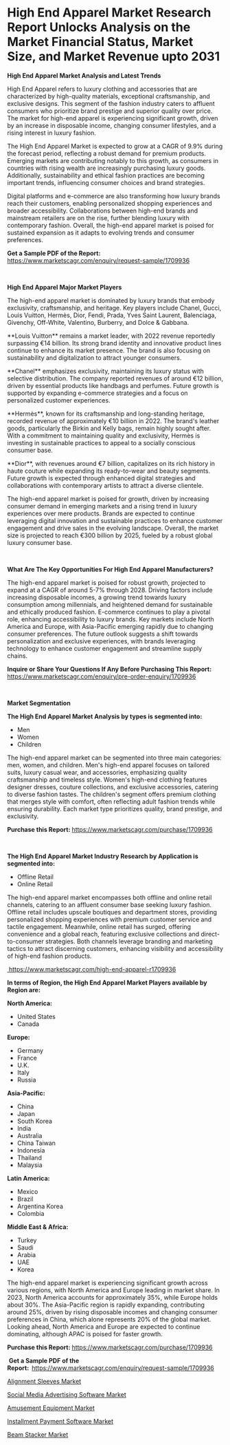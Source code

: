 <p><h1>High End Apparel Market Research Report Unlocks Analysis on the Market Financial Status, Market Size, and Market Revenue upto 2031</h1></p><p><strong>High End Apparel Market Analysis and Latest Trends</strong></p>
<p><p>High End Apparel refers to luxury clothing and accessories that are characterized by high-quality materials, exceptional craftsmanship, and exclusive designs. This segment of the fashion industry caters to affluent consumers who prioritize brand prestige and superior quality over price. The market for high-end apparel is experiencing significant growth, driven by an increase in disposable income, changing consumer lifestyles, and a rising interest in luxury fashion.</p><p>The High End Apparel Market is expected to grow at a CAGR of 9.9% during the forecast period, reflecting a robust demand for premium products. Emerging markets are contributing notably to this growth, as consumers in countries with rising wealth are increasingly purchasing luxury goods. Additionally, sustainability and ethical fashion practices are becoming important trends, influencing consumer choices and brand strategies. </p><p>Digital platforms and e-commerce are also transforming how luxury brands reach their customers, enabling personalized shopping experiences and broader accessibility. Collaborations between high-end brands and mainstream retailers are on the rise, further blending luxury with contemporary fashion. Overall, the high-end apparel market is poised for sustained expansion as it adapts to evolving trends and consumer preferences.</p></p>
<p><strong>Get a Sample PDF of the Report:&nbsp;</strong> <a href="https://www.marketscagr.com/enquiry/request-sample/1709936?utm_campaign=1332&utm_medium=2&utm_source=Github&utm_content=ia&utm_term=22102024&utm_id=high-end-apparel">https://www.marketscagr.com/enquiry/request-sample/1709936</a></p>
<p>&nbsp;</p>
<p><strong>High End Apparel Major Market Players</strong></p>
<p><p>The high-end apparel market is dominated by luxury brands that embody exclusivity, craftsmanship, and heritage. Key players include Chanel, Gucci, Louis Vuitton, Hermès, Dior, Fendi, Prada, Yves Saint Laurent, Balenciaga, Givenchy, Off-White, Valentino, Burberry, and Dolce & Gabbana.</p><p>**Louis Vuitton** remains a market leader, with 2022 revenue reportedly surpassing €14 billion. Its strong brand identity and innovative product lines continue to enhance its market presence. The brand is also focusing on sustainability and digitalization to attract younger consumers.</p><p>**Chanel** emphasizes exclusivity, maintaining its luxury status with selective distribution. The company reported revenues of around €12 billion, driven by essential products like handbags and perfumes. Future growth is supported by expanding e-commerce strategies and a focus on personalized customer experiences.</p><p>**Hermès**, known for its craftsmanship and long-standing heritage, recorded revenue of approximately €10 billion in 2022. The brand's leather goods, particularly the Birkin and Kelly bags, remain highly sought after. With a commitment to maintaining quality and exclusivity, Hermès is investing in sustainable practices to appeal to a socially conscious consumer base.</p><p>**Dior**, with revenues around €7 billion, capitalizes on its rich history in haute couture while expanding its ready-to-wear and beauty segments. Future growth is expected through enhanced digital strategies and collaborations with contemporary artists to attract a diverse clientele.</p><p>The high-end apparel market is poised for growth, driven by increasing consumer demand in emerging markets and a rising trend in luxury experiences over mere products. Brands are expected to continue leveraging digital innovation and sustainable practices to enhance customer engagement and drive sales in the evolving landscape. Overall, the market size is projected to reach €300 billion by 2025, fueled by a robust global luxury consumer base.</p></p>
<p>&nbsp;</p>
<p><strong>What Are The Key Opportunities For High End Apparel Manufacturers?</strong></p>
<p><p>The high-end apparel market is poised for robust growth, projected to expand at a CAGR of around 5-7% through 2028. Driving factors include increasing disposable incomes, a growing trend towards luxury consumption among millennials, and heightened demand for sustainable and ethically produced fashion. E-commerce continues to play a pivotal role, enhancing accessibility to luxury brands. Key markets include North America and Europe, with Asia-Pacific emerging rapidly due to changing consumer preferences. The future outlook suggests a shift towards personalization and exclusive experiences, with brands leveraging technology to enhance customer engagement and streamline supply chains.</p></p>
<p><strong>Inquire or Share Your Questions If Any Before Purchasing This Report:</strong> <a href="https://www.marketscagr.com/enquiry/pre-order-enquiry/1709936?utm_campaign=1332&utm_medium=2&utm_source=Github&utm_content=ia&utm_term=22102024&utm_id=high-end-apparel">https://www.marketscagr.com/enquiry/pre-order-enquiry/1709936</a></p>
<p>&nbsp;</p>
<p><strong>Market Segmentation</strong></p>
<p><strong>The High End Apparel Market Analysis by types is segmented into:</strong></p>
<p><ul><li>Men</li><li>Women</li><li>Children</li></ul></p>
<p><p>The high-end apparel market can be segmented into three main categories: men, women, and children. Men's high-end apparel focuses on tailored suits, luxury casual wear, and accessories, emphasizing quality craftsmanship and timeless style. Women's high-end clothing features designer dresses, couture collections, and exclusive accessories, catering to diverse fashion tastes. The children's segment offers premium clothing that merges style with comfort, often reflecting adult fashion trends while ensuring durability. Each market type prioritizes quality, brand prestige, and exclusivity.</p></p>
<p><strong>Purchase this Report:&nbsp;</strong><a href="https://www.marketscagr.com/purchase/1709936?utm_campaign=1332&utm_medium=2&utm_source=Github&utm_content=ia&utm_term=22102024&utm_id=high-end-apparel">https://www.marketscagr.com/purchase/1709936</a></p>
<p>&nbsp;</p>
<p><strong>The High End Apparel Market Industry Research by Application is segmented into:</strong></p>
<p><ul><li>Offline Retail</li><li>Online Retail</li></ul></p>
<p><p>The high-end apparel market encompasses both offline and online retail channels, catering to an affluent consumer base seeking luxury fashion. Offline retail includes upscale boutiques and department stores, providing personalized shopping experiences with premium customer service and tactile engagement. Meanwhile, online retail has surged, offering convenience and a global reach, featuring exclusive collections and direct-to-consumer strategies. Both channels leverage branding and marketing tactics to attract discerning customers, enhancing visibility and accessibility of high-end fashion products.</p></p>
<p><a href="https://www.marketscagr.com/high-end-apparel-r1709936?utm_campaign=1332&utm_medium=2&utm_source=Github&utm_content=ia&utm_term=22102024&utm_id=high-end-apparel">&nbsp;https://www.marketscagr.com/high-end-apparel-r1709936</a></p>
<p><strong>In terms of Region, the High End Apparel Market Players available by Region are:</strong></p>
<p>
    <p> <strong> North America: </strong>
        <ul>
            <li>United States</li>
            <li>Canada</li>
        </ul>
        </p> 
    <p> <strong> Europe: </strong>
        <ul>
            <li>Germany</li>
            <li>France</li>
            <li>U.K.</li>
            <li>Italy</li>
            <li>Russia</li>
        </ul>
        </p> 
    <p> <strong> Asia-Pacific: </strong>
        <ul>
            <li>China</li>
            <li>Japan</li>
            <li>South Korea</li>
            <li>India</li>
            <li>Australia</li>
            <li>China Taiwan</li>
            <li>Indonesia</li>
            <li>Thailand</li>
            <li>Malaysia</li>
        </ul>
        </p> 
    <p> <strong> Latin America: </strong>
        <ul>
            <li>Mexico</li>
            <li>Brazil</li>
            <li>Argentina Korea</li>
            <li>Colombia</li>
        </ul>
        </p> 
    <p> <strong> Middle East & Africa: </strong>
        <ul>
            <li>Turkey</li>
            <li>Saudi</li>
            <li>Arabia</li>
            <li>UAE</li>
            <li>Korea</li>
        </ul>
    </p>
    </p>
<p><p>The high-end apparel market is experiencing significant growth across various regions, with North America and Europe leading in market share. In 2023, North America accounts for approximately 35%, while Europe holds about 30%. The Asia-Pacific region is rapidly expanding, contributing around 25%, driven by rising disposable incomes and changing consumer preferences in China, which alone represents 20% of the global market. Looking ahead, North America and Europe are expected to continue dominating, although APAC is poised for faster growth.</p></p>
<p><strong>Purchase this Report: </strong><a href="https://www.marketscagr.com/purchase/1709936?utm_campaign=1332&utm_medium=2&utm_source=Github&utm_content=ia&utm_term=22102024&utm_id=high-end-apparel">https://www.marketscagr.com/purchase/1709936</a></p>
<p>&nbsp;<strong>Get a Sample PDF of the Report:&nbsp;&nbsp;</strong><a href="https://www.marketscagr.com/enquiry/request-sample/1709936?utm_campaign=1332&utm_medium=2&utm_source=Github&utm_content=ia&utm_term=22102024&utm_id=high-end-apparel">https://www.marketscagr.com/enquiry/request-sample/1709936</a></p>
<p><strong></strong></p>
<p><p><a href="https://issuu.com/reportprime-2/docs/alignment-sleeves-market-size-2030._e0eecd192f63a9?utm_campaign=1332&utm_medium=2&utm_source=Github&utm_content=ia&utm_term=22102024&utm_id=high-end-apparel">Alignment Sleeves Market</a></p><p><a href="https://www.linkedin.com/pulse/social-media-advertising-software-market-global-insights-achpc?utm_campaign=1332&utm_medium=2&utm_source=Github&utm_content=ia&utm_term=22102024&utm_id=high-end-apparel">Social Media Advertising Software Market</a></p><p><a href="https://github.com/luckyshygirl/Market-Research-Report-List-6/blob/main/amusement-equipment-market.md?utm_campaign=1332&utm_medium=2&utm_source=Github&utm_content=ia&utm_term=22102024&utm_id=high-end-apparel">Amusement Equipment Market</a></p><p><a href="https://www.linkedin.com/pulse/installment-payment-software-market-trends-focusing-insight-lrzuc?utm_campaign=1332&utm_medium=2&utm_source=Github&utm_content=ia&utm_term=22102024&utm_id=high-end-apparel">Installment Payment Software Market</a></p><p><a href="https://issuu.com/reportprime-2/docs/beam-stacker-market-size-2030.pptx_b86403222d7674?utm_campaign=1332&utm_medium=2&utm_source=Github&utm_content=ia&utm_term=22102024&utm_id=high-end-apparel">Beam Stacker Market</a></p></p>